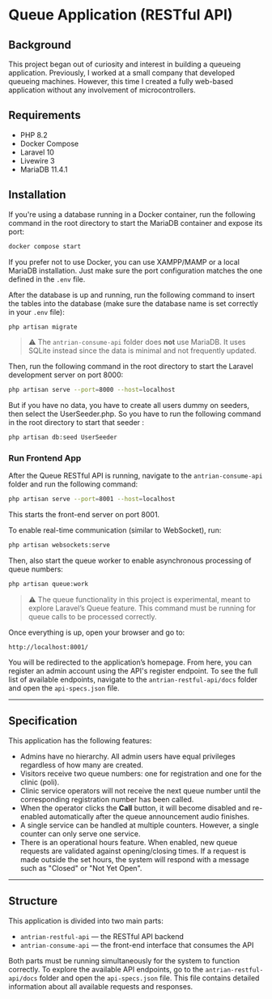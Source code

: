 # Queue Application (RESTful API)

## Background

This project began out of curiosity and interest in building a queueing application. Previously, I worked at a small company that developed queueing machines. However, this time I created a fully web-based application without any involvement of microcontrollers.

## Requirements

- PHP 8.2  
- Docker Compose  
- Laravel 10  
- Livewire 3  
- MariaDB 11.4.1

## Installation

If you're using a database running in a Docker container, run the following command in the root directory to start the MariaDB container and expose its port:

```bash
docker compose start
```

If you prefer not to use Docker, you can use XAMPP/MAMP or a local MariaDB installation. Just make sure the port configuration matches the one defined in the `.env` file.

After the database is up and running, run the following command to insert the tables into the database (make sure the database name is set correctly in your `.env` file):

```bash
php artisan migrate
```

> ⚠️ The `antrian-consume-api` folder does **not** use MariaDB. It uses SQLite instead since the data is minimal and not frequently updated.

Then, run the following command in the root directory to start the Laravel development server on port 8000:

```bash
php artisan serve --port=8000 --host=localhost
```

But if you have no data, you have to create all users dummy on seeders, then select the UserSeeder.php. So you have to run the following command in the root directory to start that seeder :
```bash
php artisan db:seed UserSeeder
```
### Run Frontend App

After the Queue RESTful API is running, navigate to the `antrian-consume-api` folder and run the following command:

```bash
php artisan serve --port=8001 --host=localhost
```

This starts the front-end server on port 8001.

To enable real-time communication (similar to WebSocket), run:

```bash
php artisan websockets:serve
```

Then, also start the queue worker to enable asynchronous processing of queue numbers:

```bash
php artisan queue:work
```

> ⚠️ The queue functionality in this project is experimental, meant to explore Laravel’s Queue feature. This command must be running for queue calls to be processed correctly.

Once everything is up, open your browser and go to:

```
http://localhost:8001/
```

You will be redirected to the application’s homepage. From here, you can register an admin account using the API's register endpoint. To see the full list of available endpoints, navigate to the `antrian-restful-api/docs` folder and open the `api-specs.json` file.

---

## Specification

This application has the following features:

- Admins have no hierarchy. All admin users have equal privileges regardless of how many are created.
- Visitors receive two queue numbers: one for registration and one for the clinic (poli).
- Clinic service operators will not receive the next queue number until the corresponding registration number has been called.
- When the operator clicks the **Call** button, it will become disabled and re-enabled automatically after the queue announcement audio finishes.
- A single service can be handled at multiple counters. However, a single counter can only serve one service.
- There is an operational hours feature. When enabled, new queue requests are validated against opening/closing times. If a request is made outside the set hours, the system will respond with a message such as "Closed" or "Not Yet Open".

---

## Structure

This application is divided into two main parts:

- `antrian-restful-api` — the RESTful API backend
- `antrian-consume-api` — the front-end interface that consumes the API

Both parts must be running simultaneously for the system to function correctly. To explore the available API endpoints, go to the `antrian-restful-api/docs` folder and open the `api-specs.json` file. This file contains detailed information about all available requests and responses.

